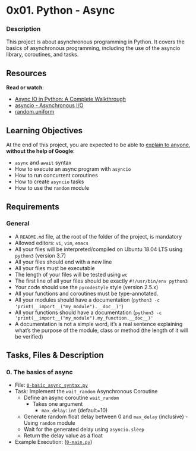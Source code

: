 # 0x01. Python - Async 
### Description
This project is about asynchronous programming in Python. It covers the basics of asynchronous programming, including the use of the asyncio library, coroutines, and tasks.

## Resources

**Read or watch**:

- [Async IO in Python: A Complete Walkthrough](https://realpython.com/async-io-python/ "Async IO in Python: A Complete Walkthrough")
- [asyncio - Asynchronous I/O](https://docs.python.org/3/library/asyncio.html "asyncio - Asynchronous I/O")
- [random.uniform](https://docs.python.org/3/library/random.html#random.uniform "random.uniform")

## Learning Objectives

At the end of this project, you are expected to be able to [explain to anyone](https://fs.blog/feynman-learning-technique/ "explain to anyone"), **without the help of Google**:

- `async` and `await` syntax
- How to execute an async program with `asyncio`
- How to run concurrent coroutines
- How to create `asyncio` tasks
- How to use the `random` module

## Requirements

### General

- A `README.md` file, at the root of the folder of the project, is mandatory
- Allowed editors: `vi`, `vim`, `emacs`
- All your files will be interpreted/compiled on Ubuntu 18.04 LTS using `python3` (version 3.7)
- All your files should end with a new line
- All your files must be executable
- The length of your files will be tested using `wc`
- The first line of all your files should be exactly `#!/usr/bin/env python3`
- Your code should use the `pycodestyle` style (version 2.5.x)
- All your functions and coroutines must be type-annotated.
- All your modules should have a documentation (`python3 -c 'print(__import__("my_module").__doc__)'`)
- All your functions should have a documentation (`python3 -c 'print(__import__("my_module").my_function.__doc__)'`
- A documentation is not a simple word, it’s a real sentence explaining what’s the purpose of the module, class or method (the length of it will be verified)

## Tasks, Files & Description
### 0. The basics of async 
- File: [`0-basic_async_syntax.py`](./0-basic_async_syntax.py "0-basic_async_syntax.py")
- Task: Implement the `wait_random` Asynchronous Coroutine
    - Define an async coroutine `wait_random` 
        - Takes one argument 
            - `max_delay`: `int` (default=10)
    - Generate random float delay between 0 and `max_delay` (inclusive) 
          - Using `random` module
    - Wait for the generated delay using `asyncio.sleep`
    - Return the delay value as a float
- Example Execution: ([`0-main.py`](./0-main.py "0-main.py"))
```

```
